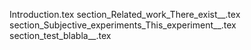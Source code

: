 Introduction.tex
section_Related_work_There_exist__.tex
section_Subjective_experiments_This_experiment__.tex
section_test_blabla__.tex